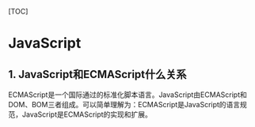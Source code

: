 [TOC]

# JavaScript

## 1. JavaScript和ECMAScript什么关系

 ECMAScript是一个国际通过的标准化脚本语言。JavaScript由ECMAScript和DOM、BOM三者组成。可以简单理解为：ECMAScript是JavaScript的语言规范，JavaScript是ECMAScript的实现和扩展。
